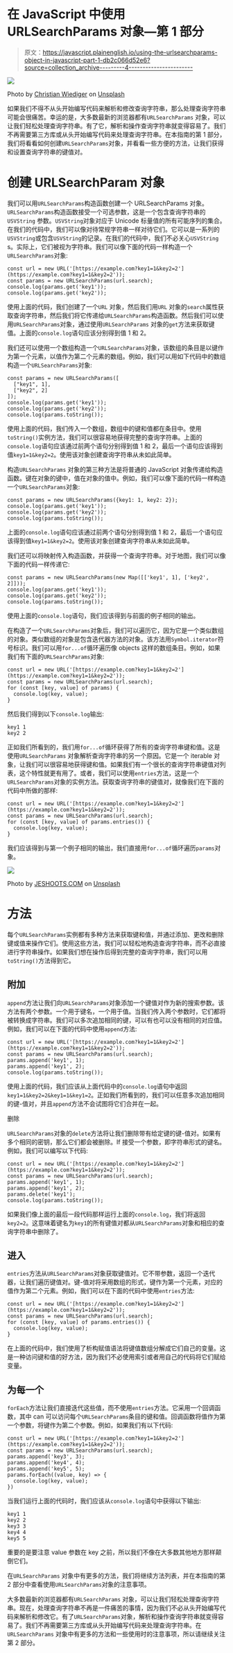 # 在 JavaScript 中使用 URLSearchParams 对象—第 1 部分

> 原文：<https://javascript.plainenglish.io/using-the-urlsearchparams-object-in-javascript-part-1-db2c066d52e6?source=collection_archive---------4----------------------->

![](img/421ac34d08a47a9758aef763719debb2.png)

Photo by [Christian Wiediger](https://unsplash.com/@christianw?utm_source=medium&utm_medium=referral) on [Unsplash](https://unsplash.com?utm_source=medium&utm_medium=referral)

如果我们不得不从头开始编写代码来解析和修改查询字符串，那么处理查询字符串可能会很痛苦。幸运的是，大多数最新的浏览器都有`URLSearchParams` 对象，可以让我们轻松处理查询字符串。有了它，解析和操作查询字符串就变得容易了。我们不再需要第三方库或从头开始编写代码来处理查询字符串。在本指南的第 1 部分，我们将看看如何创建`URLSearchParams`对象，并看看一些方便的方法，让我们获得和设置查询字符串的键值对。

# 创建 URLSearchParam 对象

我们可以用`URLSearchParams`构造函数创建一个 URLSearchParams 对象。`URLSearchParams`构造函数接受一个可选参数，这是一个包含查询字符串的`USVString` 参数。`USVString`对象对应于 Unicode 标量值的所有可能序列的集合。在我们的代码中，我们可以像对待常规字符串一样对待它们。它可以是一系列的`USVString`或包含`USVString`的记录。在我们的代码中，我们不必关心`USVString` s。实际上，它们被视为字符串。我们可以像下面的代码一样构造一个`URLSearchParams`对象:

```
const url = new URL('[https://example.com?key1=1&key2=2'](https://example.com?key1=1&key2=2'));
const params = new URLSearchParams(url.search);
console.log(params.get('key1'));
console.log(params.get('key2'));
```

使用上面的代码，我们创建了一个`URL` 对象，然后我们用`URL` 对象的`search`属性获取查询字符串，然后我们将它传递给`URLSearchParams`构造函数。然后我们可以使用`URLSearchParams`对象，通过使用`URLSearchParams` 对象的`get`方法来获取键值。上面的`console.log`语句应该分别得到值 1 和 2。

我们还可以使用一个数组构造一个`URLSearchParams`对象，该数组的条目是以键作为第一个元素，以值作为第二个元素的数组。例如，我们可以用如下代码中的数组构造一个`URLSearchParams`对象:

```
const params = new URLSearchParams([
  ["key1", 1],
  ["key2", 2]
]);
console.log(params.get('key1'));
console.log(params.get('key2'));
console.log(params.toString());
```

使用上面的代码，我们传入一个数组，数组中的键和值都在条目中。使用`toString()`实例方法，我们可以很容易地获得完整的查询字符串。上面的`console.log`语句应该通过前两个语句分别得到值 1 和 2，最后一个语句应该得到值`key1=1&key2=2`。使用该对象创建查询字符串从未如此简单。

构造`URLSearchParams` 对象的第三种方法是将普通的 JavaScript 对象传递给构造函数。键在对象的键中，值在对象的值中。例如，我们可以像下面的代码一样构造一个`URLSearchParams`对象:

```
const params = new URLSearchParams({key1: 1, key2: 2});
console.log(params.get('key1'));
console.log(params.get('key2'));
console.log(params.toString());
```

上面的`console.log`语句应该通过前两个语句分别得到值 1 和 2，最后一个语句应该得到值`key1=1&key2=2`。使用该对象创建查询字符串从未如此简单。

我们还可以将映射传入构造函数，并获得一个查询字符串。对于地图，我们可以像下面的代码一样传递它:

```
const params = new URLSearchParams(new Map([['key1', 1], ['key2', 2]]));
console.log(params.get('key1'));
console.log(params.get('key2'));
console.log(params.toString());
```

使用上面的`console.log`语句，我们应该得到与前面的例子相同的输出。

在构造了一个`URLSearchParams`对象后，我们可以遍历它，因为它是一个类似数组的对象。类似数组的对象是包含迭代器方法的对象。该方法用`Symbol.iterator`符号标识。我们可以用`for...of`循环遍历像 objects 这样的数组条目。例如，如果我们有下面的`URLSearchParams`对象:

```
const url = new URL('[https://example.com?key1=1&key2=2'](https://example.com?key1=1&key2=2'));
const params = new URLSearchParams(url.search);
for (const [key, value] of params) {
  console.log(key, value);
}
```

然后我们得到以下`console.log`输出:

```
key1 1
key2 2
```

正如我们所看到的，我们用`for...of`循环获得了所有的查询字符串键和值。这是使用`URLSearchParams` 对象解析查询字符串的另一个原因。它是一个 iterable 对象，让我们可以很容易地获得键和值。如果我们有一个很长的查询字符串键值对列表，这个特性就更有用了。或者，我们可以使用`entries`方法，这是一个`URLSearchParams`对象的实例方法。获取查询字符串的键值对，就像我们在下面的代码中所做的那样:

```
const url = new URL('[https://example.com?key1=1&key2=2'](https://example.com?key1=1&key2=2'));
const params = new URLSearchParams(url.search);
for (const [key, value] of params.entries()) {
  console.log(key, value);
}
```

我们应该得到与第一个例子相同的输出，我们直接用`for...of`循环遍历`params`对象。

![](img/209ca516b74658e781a67aa24209c898.png)

Photo by [JESHOOTS.COM](https://unsplash.com/@jeshoots?utm_source=medium&utm_medium=referral) on [Unsplash](https://unsplash.com?utm_source=medium&utm_medium=referral)

# 方法

每个`URLSearchParams`实例都有多种方法来获取键和值，并通过添加、更改和删除键或值来操作它们。使用这些方法，我们可以轻松地构造查询字符串，而不必直接进行字符串操作。如果我们想在操作后得到完整的查询字符串，我们可以用`toString()`方法得到它。

## 附加

`append`方法让我们向`URLSearchParams`对象添加一个键值对作为新的搜索参数。该方法有两个参数。一个用于键名，一个用于值。当我们传入两个参数时，它们都将被转换成字符串。我们可以多次追加相同的键，可以有也可以没有相同的对应值。例如，我们可以在下面的代码中使用`append`方法:

```
const url = new URL('[https://example.com?key1=1&key2=2'](https://example.com?key1=1&key2=2'));
const params = new URLSearchParams(url.search);
params.append('key1', 1);
params.append('key1', 2);
console.log(params.toString());
```

使用上面的代码，我们应该从上面代码中的`console.log`语句中返回`key1=1&key2=2&key1=1&key1=2`。正如我们所看到的，我们可以任意多次追加相同的键-值对，并且`append`方法不会试图将它们合并在一起。

删除

`URLSearchParams`对象的`delete`方法将让我们删除带有给定键的键-值对。如果有多个相同的密钥，那么它们都会被删除。If 接受一个参数，即字符串形式的键名。例如，我们可以编写以下代码:

```
const url = new URL('[https://example.com?key1=1&key2=2'](https://example.com?key1=1&key2=2'));
const params = new URLSearchParams(url.search);
params.append('key1', 1);
params.append('key1', 2);
params.delete('key1');
console.log(params.toString());
```

如果我们像上面的最后一段代码那样运行上面的`console.log`，我们将返回`key2=2`。这意味着键名为`key1`的所有键值对都从`URLSearchParams`对象和相应的查询字符串中删除了。

## 进入

`entries`方法从`URLSearchParams`对象获取键值对。它不带参数，返回一个迭代器，让我们遍历键值对。键-值对将采用数组的形式，键作为第一个元素，对应的值作为第二个元素。例如，我们可以在下面的代码中使用`entries`方法:

```
const url = new URL('[https://example.com?key1=1&key2=2'](https://example.com?key1=1&key2=2'));
const params = new URLSearchParams(url.search);
for (const [key, value] of params.entries()) {
  console.log(key, value);
}
```

在上面的代码中，我们使用了析构赋值语法将键值数组分解成它们自己的变量。这是一种访问键和值的好方法，因为我们不必使用索引或者用自己的代码将它们赋给变量。

## 为每一个

`forEach`方法让我们直接迭代这些值，而不使用`entries`方法。它采用一个回调函数，其中 can 可以访问每个`URLSearchParams`条目的键和值。回调函数将值作为第一个参数，将键作为第二个参数。例如，如果我们有以下代码:

```
const url = new URL('[https://example.com?key1=1&key2=2'](https://example.com?key1=1&key2=2'));
const params = new URLSearchParams(url.search);
params.append('key3', 3);
params.append('key4', 4);
params.append('key5', 5);
params.forEach((value, key) => {
  console.log(key, value);
})
```

当我们运行上面的代码时，我们应该从`console.log`语句中获得以下输出:

```
key1 1
key2 2
key3 3
key4 4
key5 5
```

重要的是要注意 value 参数在 key 之前，所以我们不像在大多数其他地方那样颠倒它们。

在`URLSearchParams` 对象中有更多的方法，我们将继续方法列表，并在本指南的第 2 部分中查看使用`URLSearchParams`对象的注意事项。

大多数最新的浏览器都有`URLSearchParams` 对象，可以让我们轻松处理查询字符串。现在，处理查询字符串不再是一件痛苦的事情，因为我们不必从头开始编写代码来解析和修改它。有了`URLSearchParams`对象，解析和操作查询字符串就变得容易了。我们不再需要第三方库或从头开始编写代码来处理查询字符串。在`URLSearchParams` 对象中有更多的方法和一些使用时的注意事项，所以请继续关注第 2 部分。